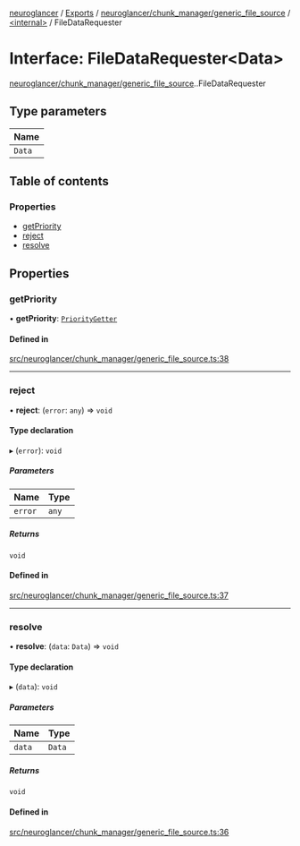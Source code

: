 [neuroglancer](../README.md) / [Exports](../modules.md) / [neuroglancer/chunk\_manager/generic\_file\_source](../modules/neuroglancer_chunk_manager_generic_file_source.md) / [<internal\>](../modules/neuroglancer_chunk_manager_generic_file_source._internal_.md) / FileDataRequester

# Interface: FileDataRequester<Data\>

[neuroglancer/chunk_manager/generic_file_source](../modules/neuroglancer_chunk_manager_generic_file_source.md).[<internal>](../modules/neuroglancer_chunk_manager_generic_file_source._internal_.md).FileDataRequester

## Type parameters

| Name |
| :------ |
| `Data` |

## Table of contents

### Properties

- [getPriority](neuroglancer_chunk_manager_generic_file_source._internal_.FileDataRequester.md#getpriority)
- [reject](neuroglancer_chunk_manager_generic_file_source._internal_.FileDataRequester.md#reject)
- [resolve](neuroglancer_chunk_manager_generic_file_source._internal_.FileDataRequester.md#resolve)

## Properties

### getPriority

• **getPriority**: [`PriorityGetter`](../modules/neuroglancer_chunk_manager_generic_file_source.md#prioritygetter)

#### Defined in

[src/neuroglancer/chunk_manager/generic_file_source.ts:38](https://github.com/ActiveBrainAtlas2/neuroglancer/blob/91617476/src/neuroglancer/chunk_manager/generic_file_source.ts#L38)

___

### reject

• **reject**: (`error`: `any`) => `void`

#### Type declaration

▸ (`error`): `void`

##### Parameters

| Name | Type |
| :------ | :------ |
| `error` | `any` |

##### Returns

`void`

#### Defined in

[src/neuroglancer/chunk_manager/generic_file_source.ts:37](https://github.com/ActiveBrainAtlas2/neuroglancer/blob/91617476/src/neuroglancer/chunk_manager/generic_file_source.ts#L37)

___

### resolve

• **resolve**: (`data`: `Data`) => `void`

#### Type declaration

▸ (`data`): `void`

##### Parameters

| Name | Type |
| :------ | :------ |
| `data` | `Data` |

##### Returns

`void`

#### Defined in

[src/neuroglancer/chunk_manager/generic_file_source.ts:36](https://github.com/ActiveBrainAtlas2/neuroglancer/blob/91617476/src/neuroglancer/chunk_manager/generic_file_source.ts#L36)
